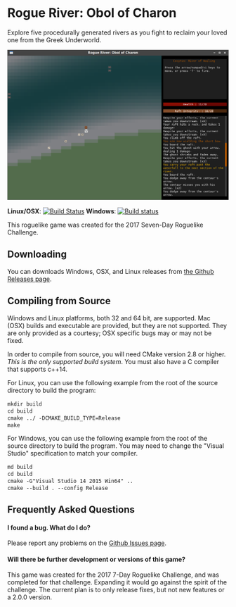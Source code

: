 # Rogue River: Obol of Charon
Explore five procedurally generated rivers as you fight to reclaim your loved one from the Greek Underworld.

![screenshot](Screenshot.png?raw=true)

**Linux/OSX**: [![Build Status](https://travis-ci.org/chaos-dev/rogueriver.svg)](https://travis-ci.org/chaos-dev/rogueriver)
**Windows**: [![Build status](https://ci.appveyor.com/api/projects/status/pxr3eg4fyw70s0am/branch/master?svg=true)](https://ci.appveyor.com/project/chaos-dev/rogueriver/branch/master)

This roguelike game was created for the 2017 Seven-Day Roguelike Challenge.

## Downloading
 
You can downloads Windows, OSX, and Linux releases from [the Github Releases page](https://github.com/chaos-dev/rogueriver/releases).

## Compiling from Source

Windows and Linux platforms, both 32 and 64 bit, are supported.  Mac (OSX)
builds and executable are provided, but they are not supported.  They are
only provided as a courtesy; OSX specific bugs may or may not be fixed.

In order to compile from source, you will need CMake version 2.8 or
higher.  _This is the only supported build system_.  You must also have
a C compiler that supports c++14.

For Linux, you can use the following example from the root of the source
directory to build the program:

```
mkdir build
cd build
cmake ../ -DCMAKE_BUILD_TYPE=Release
make
```

For Windows, you can use the following example from the root of the source
directory to build the program.  You may need to change the "Visual
Studio" specification to match your compiler.

```
md build
cd build
cmake -G"Visual Studio 14 2015 Win64" ..
cmake --build . --config Release
```

## Frequently Asked Questions

#### I found a bug. What do I do?

Please report any problems on the [Github Issues page](https://github.com/chaos-dev/rogueriver/issues).

#### Will there be further development or versions of this game?

This game was created for the 2017 7-Day Roguelike Challenge, and was completed
for that challenge.  Expanding it would go against the spirit of the challenge.
The current plan is to only release fixes, but not new features or a 2.0.0 version.
